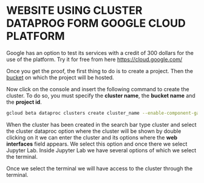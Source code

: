 # WEBSITE USING CLUSTER DATAPROG FORM GOOGLE CLOUD PLATFORM

Google has an option to test its services with a credit of 300 dollars for the use of the platform. Try it for free from here
https://cloud.google.com/

Once you get the proof, the first thing to do is to create a project. Then the [bucket](https://cloud.google.com/storage/docs/buckets) on which the project will be hosted. 


 Now click on the console and insert the following command to create the cluster. To do so, you must specify the **cluster name**, the **bucket name** and the **project id**.

```sh
gcloud beta dataproc clusters create cluster_name --enable-component-gateway --bucket bucket_name --region europe-west1 --zone europe-west1-c --master-machine-type n1-standard-2 --master-boot-disk-size 500 --num-workers 2 --worker-machine-type n1-standard-2 --worker-boot-disk-size 500 --image-version 2.0-debian10 --properties spark:spark.jars.packages=org.apache.spark:spark-sql-kafka-0-10_2.12:3.1.3 --optional-components JUPYTER,ZOOKEEPER --max-age 160400s --initialization-actions 'gs://goog-dataproc-initialization-actions-europe-west1/kafka/kafka.sh' --project project_id
```
When the cluster has been created in the search bar type cluster and select the cluster dataproc option where the cluster will be shown by double clicking on it we can enter the cluster and its options where the **web interfaces** field appears. We select this option and once there we select Jupyter Lab. Inside Jupyter Lab we have several options of which we select the terminal.

Once we select the terminal we will have access to the cluster through the terminal.





